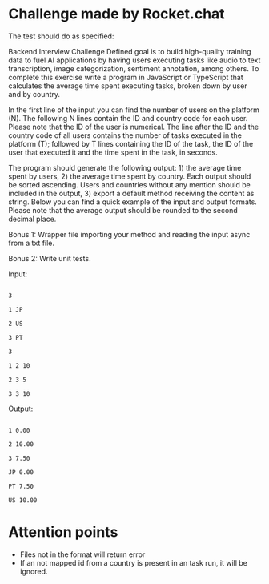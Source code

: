 # Challenge made by Rocket.chat
The test should do as specified:

Backend Interview Challenge
Defined goal is to build high-quality training data to fuel AI applications by having users executing tasks like audio to text transcription, image categorization, sentiment annotation, among others. To complete this exercise write a program in JavaScript or TypeScript that calculates the average time spent executing tasks, broken down by user and by country.


In the first line of the input you can find the number of users on the platform (N). The following N lines contain the ID and country code for each user. Please note that the ID of the user is numerical. The line after the ID and the country code of all users contains the number of tasks executed in the platform (T); followed by T lines containing the ID of the task, the ID of the user that executed it and the time spent in the task, in seconds.


The program should generate the following output: 1) the average time spent by users, 2) the average time spent by country. Each output should be sorted ascending. Users and countries without any mention should be included in the output, 3) export a default method receiving the content as string. Below you can find a quick example of the input and output formats. Please note that the average output should be rounded to the second decimal place.


Bonus 1: Wrapper file importing your method and reading the input async from a txt file.

Bonus 2: Write unit tests.


Input:

```

3

1 JP

2 US

3 PT

3

1 2 10

2 3 5

3 3 10

```


Output:

```

1 0.00

2 10.00

3 7.50

JP 0.00

PT 7.50

US 10.00

```


# Attention points

- Files not in the format will return error
- If an not mapped id from a country is present in an task run, it will be ignored.